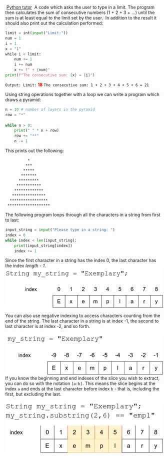  [Python tutor](https://pythontutor.com/)
 A code which asks the user to type in a limit. The program then calculates the sum of consecutive numbers (1 + 2 + 3 + ...) until the sum is at least equal to the limit set by the user.  In addition to the result it should also print out the calculation performed:

```python
limit = int(input("Limit:"))
num = 1
i = 1
x = "1"
while i < limit:
    num += 1
    i += num
    x += f" + {num}"
print(f"The consecutive sum: {x} = {i}")
```
`Output: Limit:`<font color="#ff0000"> **18**</font> `The consecutive sum: 1 + 2 + 3 + 4 + 5 + 6 = 21`

Using string operations together with a loop we can write a program which draws a pyramid:

```python
n = 10 # number of layers in the pyramid
row = "*"

while n > 0:
    print(" " * n + row)
    row += "**"
    n -= 1
```
This prints out the following:

```x
          *
         ***
        *****
       *******
      *********
     ***********
    *************
   ***************
  *****************
 *******************
```

The following program loops through all the characters in a string from first to last:
```python
input_string = input("Please type in a string: ")
index = 0
while index < len(input_string):
    print(input_string[index])
    index += 1
```
Since the first character in a string has the index 0, the last character has the index _length - 1_.
![Python String Normal Indexes](../../resources/images/PythonStringNormalIndexes.png)

You can also use negative indexing to access characters counting from the end of the string. The last character in a string is at index -1, the second to last character is at index -2, and so forth.

![Python String Indexes](../../resources/images/PythonIndexes.png)
If you know the beginning and end indexes of the slice you wish to extract, you can do so with the notation `[a:b]`. This means the slice begins at the index `a` and ends at the last character before index `b` - that is, including the first, but excluding the last.

![Python String subindexes](../../resources/images/PythonSubindexes.png)
